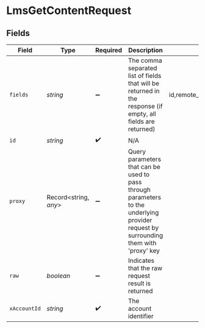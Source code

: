 # LmsGetContentRequest


## Fields

| Field                                                                                                                                                                    | Type                                                                                                                                                                     | Required                                                                                                                                                                 | Description                                                                                                                                                              | Example                                                                                                                                                                  |
| ------------------------------------------------------------------------------------------------------------------------------------------------------------------------ | ------------------------------------------------------------------------------------------------------------------------------------------------------------------------ | ------------------------------------------------------------------------------------------------------------------------------------------------------------------------ | ------------------------------------------------------------------------------------------------------------------------------------------------------------------------ | ------------------------------------------------------------------------------------------------------------------------------------------------------------------------ |
| `fields`                                                                                                                                                                 | *string*                                                                                                                                                                 | :heavy_minus_sign:                                                                                                                                                       | The comma separated list of fields that will be returned in the response (if empty, all fields are returned)                                                             | id,remote_id,external_id,remote_external_id,course_ids,remote_course_ids,title,description,languages,content_url,content_type,cover_url,active,duration,categories,order |
| `id`                                                                                                                                                                     | *string*                                                                                                                                                                 | :heavy_check_mark:                                                                                                                                                       | N/A                                                                                                                                                                      |                                                                                                                                                                          |
| `proxy`                                                                                                                                                                  | Record<string, *any*>                                                                                                                                                    | :heavy_minus_sign:                                                                                                                                                       | Query parameters that can be used to pass through parameters to the underlying provider request by surrounding them with 'proxy' key                                     |                                                                                                                                                                          |
| `raw`                                                                                                                                                                    | *boolean*                                                                                                                                                                | :heavy_minus_sign:                                                                                                                                                       | Indicates that the raw request result is returned                                                                                                                        |                                                                                                                                                                          |
| `xAccountId`                                                                                                                                                             | *string*                                                                                                                                                                 | :heavy_check_mark:                                                                                                                                                       | The account identifier                                                                                                                                                   |                                                                                                                                                                          |